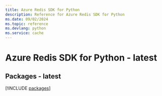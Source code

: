 ```yaml
---
title: Azure Redis SDK for Python
description: Reference for Azure Redis SDK for Python
ms.date: 09/02/2024
ms.topic: reference
ms.devlang: python
ms.service: cache
---
```

# Azure Redis SDK for Python - latest
## Packages - latest
[!INCLUDE [packages](redis-index.md)]